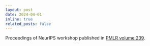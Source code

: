 ```yaml
---
layout: post
date: 2024-04-01
inline: true
related_posts: false
---
```


Proceedings of NeurIPS workshop published in [PMLR volume 239](https://proceedings.mlr.press/v239/).